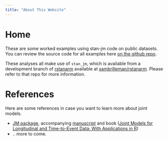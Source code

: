 ```yaml
---
title: "About This Website"
---
```


# Home

These are some worked examples using stan-jm code on public datasets. You can review the source code for all examples here [on the github repo](https://github.com/jburos/example-using-stan-jm).

These analyses all make use of `stan_jm`, which is available from a development branch of [rstanarm](https://github.com/stan-dev/rstanarm) 
available at [sambrilleman/rstanarm](https://github.com/sambrilleman/rstanarm). Please refer to that repo for more information.

# References

Here are some references in case you want to learn more about joint models.

* [JM package](https://cran.r-project.org/package=JM), accompanying [manuscript](https://www.jstatsoft.org/article/view/v035i09/v35i09.pdf) and book ([Joint Models for Longitudinal and Time-to-Event Data: With Applications in R](https://books.google.com/books/about/Joint_Models_for_Longitudinal_and_Time_t.html?id=E__RBQAAQBAJ))
* .. more to come.


